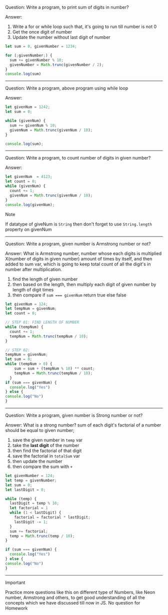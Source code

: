Question: Write a program, to print sum of digits in number?

Answer:
1. Write a for or while loop such that, it's going to run till number is not 0
2. Get the once digit of number
3. Update the number without last digit of number

```js
let sum = 0, givenNumber = 1234;

for (;givenNumber;) {
  sum += givenNumber % 10;
  givenNumber = Math.trunc(givenNumber / 2);
}
console.log(sum)
```

---

Question: Write a program, above program using while loop

Answer:

```js
let givenNum = 1242;
let sum = 0;

while (givenNum) {
  sum += givenNum % 10;
  givenNum = Math.trunc(givenNum / 10);
}

console.log(sum);
```

---

Question: Write a program, to count number of digits in given number?

Answer:

```js
let givenNum  = 4123;
let count = 0;
while (givenNum) {
  count += 1;
  givenNum = Math.trunc(givenNum / 10);
}
console.log(givenNum);
```

> [!NOTE]
> If datatype of giveNum is `String` then don't forget to use `String.length` property on givenNum

---

Question: Write a program, given number is Armstrong number or not?

Answer: What is Armstrong number, number whose each digits is multiplied X(number of digits in given number) amount of times by itself, and then added to sum var, which is going to keep total count of all the digit's in number after multiplication.
1. find the length of given number
2. then based on the length, then multiply each digit of given number by length of digit times
3. then compare if `sum === givenNum` return true else false

```js
let givenNum = 124;
let tempNum = givenNum;
let count = 0;

// STEP 01: FIND LENGTH OF NUMBER
while (tempNum) {
  count += 1;
  tempNum = Math.trunc(tempNum / 10);
}

// STEP 02: 
tempNum = givenNum;
let sum = 0;
while (tempNum > 0) {
	sum = sum + (tempNum % 10) ** count;
	tempNum = Math.trunc(tempNum / 10);
  }
if (sum === givenNum) {
  console.log("Yes")
} else {
console.log("No")
}

```

---

Question: Write a program, given number is Strong number or not?

Answer: What is a strong number? sum of each digit's factorial of a number should be equal to given number;
1. save the given number in `temp` var
2. take the **last digit** of the number
3. then find the factorial of that digit
4. save the factorial in `totalSum` var
5. then update the number
6. then compare the sum with `+`

```js
let givenNumber = 124;
let temp = givenNumber;
let sum = 0;
let lastDigit = 0;

while (temp) {
  lastDigit = temp % 10;
  let factorial = 1
  while (1 < lastDigit) {
    factorial = factorial * lastDigit;
    lastDigit -= 1;
  }
  sum += factorial;
  temp = Math.trunc(temp / 10);
}

if (sum === givenNum) {
  console.log("Yes")
} else {
console.log("No")
}

```

---

> [!IMPORTANT]
> Practice more questions like this on different type of Numbers, like Neon number, Armstrong and others, to get good understanding of all the concepts which we have discussed till now in JS.
> No question for Homework
